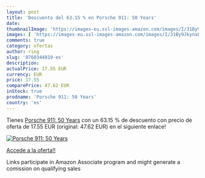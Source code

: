 ```yaml
---
layout: post
title: 'Descuento del 63.15 % en Porsche 911: 50 Years'
date: 
thumbnailImage: 'https://images-eu.ssl-images-amazon.com/images/I/31By9JkynaL._SL200_.jpg'
images: [ 'https://images-eu.ssl-images-amazon.com/images/I/31By9JkynaL._SL200_.jpg' ]
comments: true
category: ofertas
author: ring
slug: '0760344019-es'
description:
actualPrice: 17.55 EUR
currency: EUR
price: 17.55
comparePrice: 47.62 EUR
inStock: true
prodname: 'Porsche 911: 50 Years'
country: 'es'
---
```


Tienes [Porsche 911: 50 Years](https://www.amazon.es/dp/0760344019/?tag=tolees-21) con un 63.15 % de descuento con precio de oferta de 17.55 EUR (original: 47.62 EUR) en el siguiente enlace!

[![Porsche 911: 50 Years](https://images-eu.ssl-images-amazon.com/images/I/31By9JkynaL._SL200_.jpg)](https://www.amazon.es/dp/0760344019/?tag=tolees-21)

[Accede a la oferta!!](https://www.amazon.es/dp/0760344019/?tag=tolees-21)

Links participate in Amazon Associate program and might generate a comission on qualifying sales


